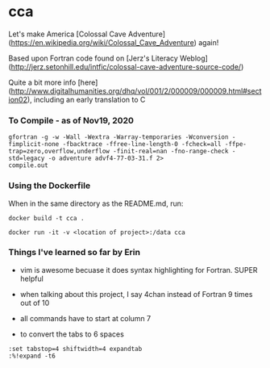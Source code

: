 # cca

Let's make America [Colossal Cave Adventure] (https://en.wikipedia.org/wiki/Colossal_Cave_Adventure) again!

Based upon Fortran code found on [Jerz's Literacy Weblog] (http://jerz.setonhill.edu/intfic/colossal-cave-adventure-source-code/)

Quite a bit more info [here] (http://www.digitalhumanities.org/dhq/vol/001/2/000009/000009.html#section02), including an early translation to C

### To Compile - as of Nov19, 2020

```
gfortran -g -w -Wall -Wextra -Warray-temporaries -Wconversion -fimplicit-none -fbacktrace -ffree-line-length-0 -fcheck=all -ffpe-trap=zero,overflow,underflow -finit-real=nan -fno-range-check -std=legacy -o adventure advf4-77-03-31.f 2>
compile.out 
```

### Using the Dockerfile

When in the same directory as the README.md, run:
```
docker build -t cca .

docker run -it -v <location of project>:/data cca
```

### Things I've learned so far by Erin

* vim is awesome becuase it does syntax highlighting for Fortran. SUPER helpful

* when talking about this project, I say 4chan instead of Fortran 9 times out of 10

* all commands have to start at column 7

* to convert the tabs to 6 spaces

```
:set tabstop=4 shiftwidth=4 expandtab
:%!expand -t6
```
